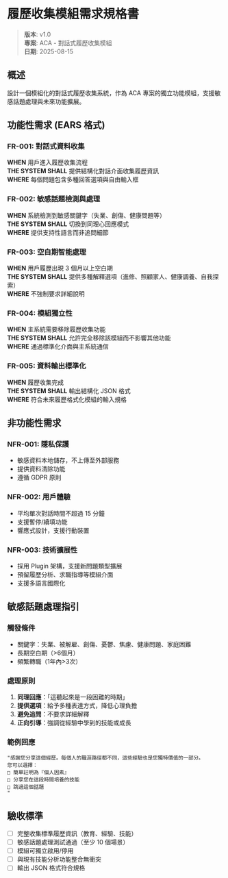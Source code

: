 # 履歷收集模組需求規格書
> **版本**: v1.0  
> **專案**: ACA - 對話式履歷收集模組  
> **日期**: 2025-08-15

## 概述
設計一個模組化的對話式履歷收集系統，作為 ACA 專案的獨立功能模組，支援敏感話題處理與未來功能擴展。

## 功能性需求 (EARS 格式)

### FR-001: 對話式資料收集
**WHEN** 用戶進入履歷收集流程  
**THE SYSTEM SHALL** 提供結構化對話介面收集履歷資訊  
**WHERE** 每個問題包含多種回答選項與自由輸入框

### FR-002: 敏感話題檢測與處理
**WHEN** 系統檢測到敏感關鍵字（失業、創傷、健康問題等）  
**THE SYSTEM SHALL** 切換到同理心回應模式  
**WHERE** 提供支持性語言而非追問細節

### FR-003: 空白期智能處理
**WHEN** 用戶履歷出現 3 個月以上空白期  
**THE SYSTEM SHALL** 提供多種解釋選項（進修、照顧家人、健康調養、自我探索）  
**WHERE** 不強制要求詳細說明

### FR-004: 模組獨立性
**WHEN** 主系統需要移除履歷收集功能  
**THE SYSTEM SHALL** 允許完全移除該模組而不影響其他功能  
**WHERE** 通過標準化介面與主系統通信

### FR-005: 資料輸出標準化
**WHEN** 履歷收集完成  
**THE SYSTEM SHALL** 輸出結構化 JSON 格式  
**WHERE** 符合未來履歷格式化模組的輸入規格

## 非功能性需求

### NFR-001: 隱私保護
- 敏感資料本地儲存，不上傳至外部服務
- 提供資料清除功能
- 遵循 GDPR 原則

### NFR-002: 用戶體驗
- 平均單次對話時間不超過 15 分鐘
- 支援暫停/續填功能
- 響應式設計，支援行動裝置

### NFR-003: 技術擴展性
- 採用 Plugin 架構，支援新問題類型擴展
- 預留履歷分析、求職指導等模組介面
- 支援多語言國際化

## 敏感話題處理指引

### 觸發條件
- 關鍵字：失業、被解雇、創傷、憂鬱、焦慮、健康問題、家庭困難
- 長期空白期（>6個月）
- 頻繁轉職（1年內>3次）

### 處理原則
1. **同理回應**：「這聽起來是一段困難的時期」
2. **提供選項**：給予多種表達方式，降低心理負擔
3. **避免追問**：不要求詳細解釋
4. **正向引導**：強調從經驗中學到的技能或成長

### 範例回應
```
"感謝您分享這個經歷。每個人的職涯路徑都不同，這些經驗也是您獨特價值的一部分。
您可以選擇：
□ 簡單註明為『個人因素』
□ 分享您在這段時間培養的技能
□ 跳過這個話題
"
```

## 驗收標準
- [ ] 完整收集標準履歷資訊（教育、經驗、技能）
- [ ] 敏感話題處理測試通過（至少 10 個場景）
- [ ] 模組可獨立啟用/停用
- [ ] 與現有技能分析功能整合無衝突
- [ ] 輸出 JSON 格式符合規格